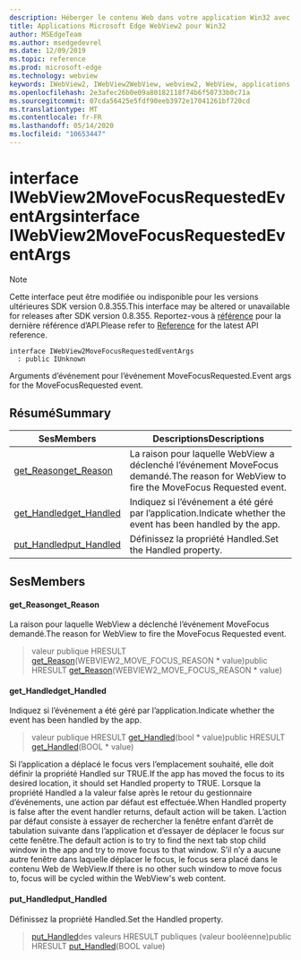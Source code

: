 ```yaml
---
description: Héberger le contenu Web dans votre application Win32 avec le contrôle Microsoft Edge WebView2
title: Applications Microsoft Edge WebView2 pour Win32
author: MSEdgeTeam
ms.author: msedgedevrel
ms.date: 12/09/2019
ms.topic: reference
ms.prod: microsoft-edge
ms.technology: webview
keywords: IWebView2, IWebView2WebView, webview2, WebView, applications Win32, Win32, Edge
ms.openlocfilehash: 2e3afec26b0e09a80182118f74b6f50733b0c71a
ms.sourcegitcommit: 07cda56425e5fdf90eeb3972e17041261bf720cd
ms.translationtype: MT
ms.contentlocale: fr-FR
ms.lasthandoff: 05/14/2020
ms.locfileid: "10653447"
---
```

# <span data-ttu-id="0a29e-104">interface IWebView2MoveFocusRequestedEventArgs</span><span class="sxs-lookup"><span data-stu-id="0a29e-104">interface IWebView2MoveFocusRequestedEventArgs</span></span> 

> [!NOTE]
> <span data-ttu-id="0a29e-105">Cette interface peut être modifiée ou indisponible pour les versions ultérieures SDK version 0.8.355.</span><span class="sxs-lookup"><span data-stu-id="0a29e-105">This interface may be altered or unavailable for releases after SDK version 0.8.355.</span></span> <span data-ttu-id="0a29e-106">Reportez-vous à [référence](../../../webview2-api-reference.md) pour la dernière référence d’API.</span><span class="sxs-lookup"><span data-stu-id="0a29e-106">Please refer to [Reference](../../../webview2-api-reference.md) for the latest API reference.</span></span>

```
interface IWebView2MoveFocusRequestedEventArgs
  : public IUnknown
```

<span data-ttu-id="0a29e-107">Arguments d’événement pour l’événement MoveFocusRequested.</span><span class="sxs-lookup"><span data-stu-id="0a29e-107">Event args for the MoveFocusRequested event.</span></span>

## <span data-ttu-id="0a29e-108">Résumé</span><span class="sxs-lookup"><span data-stu-id="0a29e-108">Summary</span></span>

 <span data-ttu-id="0a29e-109">Ses</span><span class="sxs-lookup"><span data-stu-id="0a29e-109">Members</span></span>                        | <span data-ttu-id="0a29e-110">Descriptions</span><span class="sxs-lookup"><span data-stu-id="0a29e-110">Descriptions</span></span>
--------------------------------|---------------------------------------------
[<span data-ttu-id="0a29e-111">get_Reason</span><span class="sxs-lookup"><span data-stu-id="0a29e-111">get_Reason</span></span>](#get_reason) | <span data-ttu-id="0a29e-112">La raison pour laquelle WebView a déclenché l’événement MoveFocus demandé.</span><span class="sxs-lookup"><span data-stu-id="0a29e-112">The reason for WebView to fire the MoveFocus Requested event.</span></span>
[<span data-ttu-id="0a29e-113">get_Handled</span><span class="sxs-lookup"><span data-stu-id="0a29e-113">get_Handled</span></span>](#get_handled) | <span data-ttu-id="0a29e-114">Indiquez si l’événement a été géré par l’application.</span><span class="sxs-lookup"><span data-stu-id="0a29e-114">Indicate whether the event has been handled by the app.</span></span>
[<span data-ttu-id="0a29e-115">put_Handled</span><span class="sxs-lookup"><span data-stu-id="0a29e-115">put_Handled</span></span>](#put_handled) | <span data-ttu-id="0a29e-116">Définissez la propriété Handled.</span><span class="sxs-lookup"><span data-stu-id="0a29e-116">Set the Handled property.</span></span>

## <span data-ttu-id="0a29e-117">Ses</span><span class="sxs-lookup"><span data-stu-id="0a29e-117">Members</span></span>

#### <span data-ttu-id="0a29e-118">get_Reason</span><span class="sxs-lookup"><span data-stu-id="0a29e-118">get_Reason</span></span> 

<span data-ttu-id="0a29e-119">La raison pour laquelle WebView a déclenché l’événement MoveFocus demandé.</span><span class="sxs-lookup"><span data-stu-id="0a29e-119">The reason for WebView to fire the MoveFocus Requested event.</span></span>

> <span data-ttu-id="0a29e-120">valeur publique HRESULT [get_Reason](#get_reason)(WEBVIEW2_MOVE_FOCUS_REASON \* value)</span><span class="sxs-lookup"><span data-stu-id="0a29e-120">public HRESULT [get_Reason](#get_reason)(WEBVIEW2_MOVE_FOCUS_REASON \* value)</span></span>

#### <span data-ttu-id="0a29e-121">get_Handled</span><span class="sxs-lookup"><span data-stu-id="0a29e-121">get_Handled</span></span> 

<span data-ttu-id="0a29e-122">Indiquez si l’événement a été géré par l’application.</span><span class="sxs-lookup"><span data-stu-id="0a29e-122">Indicate whether the event has been handled by the app.</span></span>

> <span data-ttu-id="0a29e-123">valeur publique HRESULT [get_Handled](#get_handled)(bool \* value)</span><span class="sxs-lookup"><span data-stu-id="0a29e-123">public HRESULT [get_Handled](#get_handled)(BOOL \* value)</span></span>

<span data-ttu-id="0a29e-124">Si l’application a déplacé le focus vers l’emplacement souhaité, elle doit définir la propriété Handled sur TRUE.</span><span class="sxs-lookup"><span data-stu-id="0a29e-124">If the app has moved the focus to its desired location, it should set Handled property to TRUE.</span></span> <span data-ttu-id="0a29e-125">Lorsque la propriété Handled a la valeur false après le retour du gestionnaire d’événements, une action par défaut est effectuée.</span><span class="sxs-lookup"><span data-stu-id="0a29e-125">When Handled property is false after the event handler returns, default action will be taken.</span></span> <span data-ttu-id="0a29e-126">L’action par défaut consiste à essayer de rechercher la fenêtre enfant d’arrêt de tabulation suivante dans l’application et d’essayer de déplacer le focus sur cette fenêtre.</span><span class="sxs-lookup"><span data-stu-id="0a29e-126">The default action is to try to find the next tab stop child window in the app and try to move focus to that window.</span></span> <span data-ttu-id="0a29e-127">S’il n’y a aucune autre fenêtre dans laquelle déplacer le focus, le focus sera placé dans le contenu Web de WebView.</span><span class="sxs-lookup"><span data-stu-id="0a29e-127">If there is no other such window to move focus to, focus will be cycled within the WebView's web content.</span></span>

#### <span data-ttu-id="0a29e-128">put_Handled</span><span class="sxs-lookup"><span data-stu-id="0a29e-128">put_Handled</span></span> 

<span data-ttu-id="0a29e-129">Définissez la propriété Handled.</span><span class="sxs-lookup"><span data-stu-id="0a29e-129">Set the Handled property.</span></span>

> <span data-ttu-id="0a29e-130">[put_Handled](#put_handled)des valeurs HRESULT publiques (valeur booléenne)</span><span class="sxs-lookup"><span data-stu-id="0a29e-130">public HRESULT [put_Handled](#put_handled)(BOOL value)</span></span>

